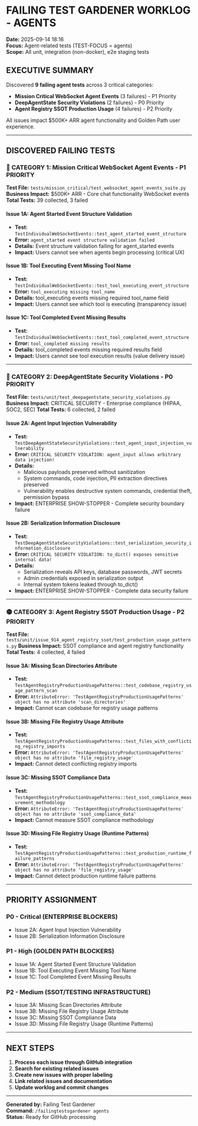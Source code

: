 # FAILING TEST GARDENER WORKLOG - AGENTS
**Date:** 2025-09-14 18:16  
**Focus:** Agent-related tests (TEST-FOCUS = agents)  
**Scope:** All unit, integration (non-docker), e2e staging tests  

## EXECUTIVE SUMMARY

Discovered **9 failing agent tests** across 3 critical categories:
- **Mission Critical WebSocket Agent Events** (3 failures) - P1 Priority
- **DeepAgentState Security Violations** (2 failures) - P0 Priority  
- **Agent Registry SSOT Production Usage** (4 failures) - P2 Priority

All issues impact $500K+ ARR agent functionality and Golden Path user experience.

---

## DISCOVERED FAILING TESTS

### 🚨 CATEGORY 1: Mission Critical WebSocket Agent Events - P1 PRIORITY

**Test File:** `tests/mission_critical/test_websocket_agent_events_suite.py`
**Business Impact:** $500K+ ARR - Core chat functionality WebSocket events
**Total Tests:** 39 collected, 3 failed

#### Issue 1A: Agent Started Event Structure Validation
- **Test:** `TestIndividualWebSocketEvents::test_agent_started_event_structure`
- **Error:** `agent_started event structure validation failed`
- **Details:** Event structure validation failing for agent_started events
- **Impact:** Users cannot see when agents begin processing (critical UX)

#### Issue 1B: Tool Executing Event Missing Tool Name
- **Test:** `TestIndividualWebSocketEvents::test_tool_executing_event_structure`
- **Error:** `tool_executing missing tool_name`
- **Details:** tool_executing events missing required tool_name field
- **Impact:** Users cannot see which tool is executing (transparency issue)

#### Issue 1C: Tool Completed Event Missing Results
- **Test:** `TestIndividualWebSocketEvents::test_tool_completed_event_structure`
- **Error:** `tool_completed missing results`
- **Details:** tool_completed events missing required results field
- **Impact:** Users cannot see tool execution results (value delivery issue)

---

### 🔴 CATEGORY 2: DeepAgentState Security Violations - P0 PRIORITY

**Test File:** `tests/unit/test_deepagentstate_security_violations.py`
**Business Impact:** CRITICAL SECURITY - Enterprise compliance (HIPAA, SOC2, SEC)
**Total Tests:** 6 collected, 2 failed

#### Issue 2A: Agent Input Injection Vulnerability
- **Test:** `TestDeepAgentStateSecurityViolations::test_agent_input_injection_vulnerability`
- **Error:** `CRITICAL SECURITY VIOLATION: agent_input allows arbitrary data injection!`
- **Details:** 
  - Malicious payloads preserved without sanitization
  - System commands, code injection, PII extraction directives preserved
  - Vulnerability enables destructive system commands, credential theft, permission bypass
- **Impact:** ENTERPRISE SHOW-STOPPER - Complete security boundary failure

#### Issue 2B: Serialization Information Disclosure
- **Test:** `TestDeepAgentStateSecurityViolations::test_serialization_security_information_disclosure`
- **Error:** `CRITICAL SECURITY VIOLATION: to_dict() exposes sensitive internal data!`
- **Details:**
  - Serialization reveals API keys, database passwords, JWT secrets
  - Admin credentials exposed in serialization output
  - Internal system tokens leaked through to_dict()
- **Impact:** ENTERPRISE SHOW-STOPPER - Complete data security failure

---

### 🟡 CATEGORY 3: Agent Registry SSOT Production Usage - P2 PRIORITY

**Test File:** `tests/unit/issue_914_agent_registry_ssot/test_production_usage_patterns.py`
**Business Impact:** SSOT compliance and agent registry functionality
**Total Tests:** 4 collected, 4 failed

#### Issue 3A: Missing Scan Directories Attribute
- **Test:** `TestAgentRegistryProductionUsagePatterns::test_codebase_registry_usage_pattern_scan`
- **Error:** `AttributeError: 'TestAgentRegistryProductionUsagePatterns' object has no attribute 'scan_directories'`
- **Impact:** Cannot scan codebase for registry usage patterns

#### Issue 3B: Missing File Registry Usage Attribute
- **Test:** `TestAgentRegistryProductionUsagePatterns::test_files_with_conflicting_registry_imports`
- **Error:** `AttributeError: 'TestAgentRegistryProductionUsagePatterns' object has no attribute 'file_registry_usage'`
- **Impact:** Cannot detect conflicting registry imports

#### Issue 3C: Missing SSOT Compliance Data
- **Test:** `TestAgentRegistryProductionUsagePatterns::test_ssot_compliance_measurement_methodology`
- **Error:** `AttributeError: 'TestAgentRegistryProductionUsagePatterns' object has no attribute 'ssot_compliance_data'`
- **Impact:** Cannot measure SSOT compliance methodology

#### Issue 3D: Missing File Registry Usage (Runtime Patterns)
- **Test:** `TestAgentRegistryProductionUsagePatterns::test_production_runtime_failure_patterns`
- **Error:** `AttributeError: 'TestAgentRegistryProductionUsagePatterns' object has no attribute 'file_registry_usage'`
- **Impact:** Cannot detect production runtime failure patterns

---

## PRIORITY ASSIGNMENT

### P0 - Critical (ENTERPRISE BLOCKERS)
- Issue 2A: Agent Input Injection Vulnerability
- Issue 2B: Serialization Information Disclosure

### P1 - High (GOLDEN PATH BLOCKERS)  
- Issue 1A: Agent Started Event Structure Validation
- Issue 1B: Tool Executing Event Missing Tool Name
- Issue 1C: Tool Completed Event Missing Results

### P2 - Medium (SSOT/TESTING INFRASTRUCTURE)
- Issue 3A: Missing Scan Directories Attribute
- Issue 3B: Missing File Registry Usage Attribute  
- Issue 3C: Missing SSOT Compliance Data
- Issue 3D: Missing File Registry Usage (Runtime Patterns)

---

## NEXT STEPS

1. **Process each issue through GitHub integration**
2. **Search for existing related issues**
3. **Create new issues with proper labeling**
4. **Link related issues and documentation**
5. **Update worklog and commit changes**

---

**Generated by:** Failing Test Gardener  
**Command:** `/failingtestsgardener agents`  
**Status:** Ready for GitHub processing